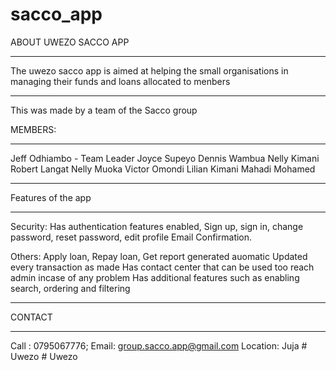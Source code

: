 # sacco_app
ABOUT UWEZO SACCO APP
******************************
The uwezo sacco app is aimed at helping the small organisations in managing their funds and loans allocated to menbers

******************************

This was made by a team of the Sacco group

MEMBERS:
****************************
Jeff Odhiambo - Team Leader
Joyce Supeyo
Dennis Wambua
Nelly Kimani
Robert Langat
Nelly Muoka
Victor Omondi
Lilian Kimani
Mahadi Mohamed               
***************************

Features of the app
****************************
Security:
    Has authentication features enabled,
    Sign up, sign in, change password, reset password, edit profile
    Email Confirmation.

Others:
    Apply loan, Repay loan, Get report generated auomatic
    Updated every transaction as made
    Has contact center that can be used too reach admin incase of any problem
    Has additional features such as enabling search, ordering and filtering 




**************************************
CONTACT
**************************************

Call : 0795067776;
Email: group.sacco.app@gmail.com
Location: Juja
#   U w e z o  
 #   U w e z o  
 